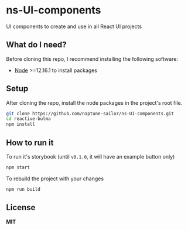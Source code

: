 # ns-UI-components

UI components to create and use in all React UI projects

## What do I need?

Before cloning this repo, I recommend installing the following software:

- [Node](https://nodejs.org/en/download/) >=12.16.1 to install packages

## Setup

After cloning the repo, install the node packages in the project's root file.

```sh
git clone https://github.com/naptune-sailor/ns-UI-components.git
cd reactive-bulma
npm install
```

## How to run it

To run it's storybook (until `v0.1.0`, it will have an example button only)

```sh
npm start
```

To rebuild the project with your changes

```sh
npm run build
```

## License

**MIT**
